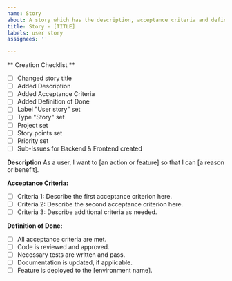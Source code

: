 ```yaml
---
name: Story
about: A story which has the description, acceptance criteria and definition of done.
title: Story - [TITLE]
labels: user story
assignees: ''

---
```


** Creation Checklist **
- [ ] Changed story title
- [ ] Added Description
- [ ] Added Acceptance Criteria
- [ ] Added Definition of Done
- [ ] Label "User story" set
- [ ] Type "Story" set
- [ ] Project set
- [ ] Story points set
- [ ] Priority set
- [ ] Sub-Issues for Backend & Frontend created

**Description**
As a user, 
I want to [an action or feature]
so that I can [a reason or benefit].
 
**Acceptance Criteria:**
- [ ] Criteria 1: Describe the first acceptance criterion here.
- [ ] Criteria 2: Describe the second acceptance criterion here.
- [ ] Criteria 3: Describe additional criteria as needed.

**Definition of Done:**
- [ ] All acceptance criteria are met.
- [ ] Code is reviewed and approved.
- [ ] Necessary tests are written and pass.
- [ ] Documentation is updated, if applicable.
- [ ] Feature is deployed to the [environment name].
